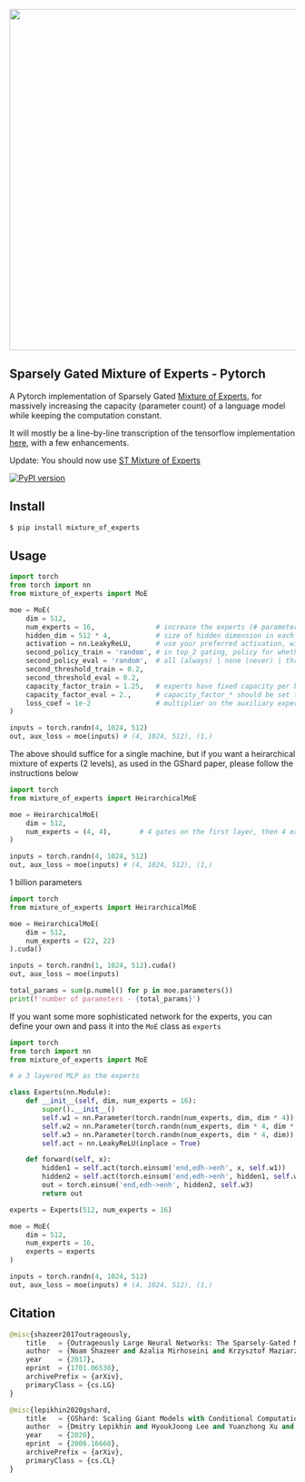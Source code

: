 <img src="./moe.png" width="600px"></img>

## Sparsely Gated Mixture of Experts - Pytorch

A Pytorch implementation of Sparsely Gated <a href="https://arxiv.org/abs/2006.16668">Mixture of Experts</a>, for massively increasing the capacity (parameter count) of a language model while keeping the computation constant.

It will mostly be a line-by-line transcription of the tensorflow implementation <a href="https://github.com/tensorflow/tensor2tensor/blob/master/tensor2tensor/models/research/moe.py">here</a>, with a few enhancements.

Update: You should now use <a href="https://github.com/lucidrains/st-moe-pytorch">ST Mixture of Experts</a>

[![PyPI version](https://badge.fury.io/py/mixture-of-experts.svg)](https://badge.fury.io/py/mixture-of-experts)

## Install

```py
$ pip install mixture_of_experts
```

## Usage

```py
import torch
from torch import nn
from mixture_of_experts import MoE

moe = MoE(
    dim = 512,
    num_experts = 16,               # increase the experts (# parameters) of your model without increasing computation
    hidden_dim = 512 * 4,           # size of hidden dimension in each expert, defaults to 4 * dimension
    activation = nn.LeakyReLU,      # use your preferred activation, will default to GELU
    second_policy_train = 'random', # in top_2 gating, policy for whether to use a second-place expert
    second_policy_eval = 'random',  # all (always) | none (never) | threshold (if gate value > the given threshold) | random (if gate value > threshold * random_uniform(0, 1))
    second_threshold_train = 0.2,
    second_threshold_eval = 0.2,
    capacity_factor_train = 1.25,   # experts have fixed capacity per batch. we need some extra capacity in case gating is not perfectly balanced.
    capacity_factor_eval = 2.,      # capacity_factor_* should be set to a value >=1
    loss_coef = 1e-2                # multiplier on the auxiliary expert balancing auxiliary loss
)

inputs = torch.randn(4, 1024, 512)
out, aux_loss = moe(inputs) # (4, 1024, 512), (1,)
```

The above should suffice for a single machine, but if you want a heirarchical mixture of experts (2 levels), as used in the GShard paper, please follow the instructions below

```py
import torch
from mixture_of_experts import HeirarchicalMoE

moe = HeirarchicalMoE(
    dim = 512,
    num_experts = (4, 4),       # 4 gates on the first layer, then 4 experts on the second, equaling 16 experts
)

inputs = torch.randn(4, 1024, 512)
out, aux_loss = moe(inputs) # (4, 1024, 512), (1,)
```

1 billion parameters

```py
import torch
from mixture_of_experts import HeirarchicalMoE

moe = HeirarchicalMoE(
    dim = 512,
    num_experts = (22, 22)
).cuda()

inputs = torch.randn(1, 1024, 512).cuda()
out, aux_loss = moe(inputs)

total_params = sum(p.numel() for p in moe.parameters())
print(f'number of parameters - {total_params}')
```

If you want some more sophisticated network for the experts, you can define your own and pass it into the `MoE` class as `experts`

```py
import torch
from torch import nn
from mixture_of_experts import MoE

# a 3 layered MLP as the experts

class Experts(nn.Module):
    def __init__(self, dim, num_experts = 16):
        super().__init__()
        self.w1 = nn.Parameter(torch.randn(num_experts, dim, dim * 4))
        self.w2 = nn.Parameter(torch.randn(num_experts, dim * 4, dim * 4))
        self.w3 = nn.Parameter(torch.randn(num_experts, dim * 4, dim))
        self.act = nn.LeakyReLU(inplace = True)

    def forward(self, x):
        hidden1 = self.act(torch.einsum('end,edh->enh', x, self.w1))
        hidden2 = self.act(torch.einsum('end,edh->enh', hidden1, self.w2))
        out = torch.einsum('end,edh->enh', hidden2, self.w3)
        return out

experts = Experts(512, num_experts = 16)

moe = MoE(
    dim = 512,
    num_experts = 16,
    experts = experts
)

inputs = torch.randn(4, 1024, 512)
out, aux_loss = moe(inputs) # (4, 1024, 512), (1,)
```

## Citation

```py
@misc{shazeer2017outrageously,
    title   = {Outrageously Large Neural Networks: The Sparsely-Gated Mixture-of-Experts Layer},
    author  = {Noam Shazeer and Azalia Mirhoseini and Krzysztof Maziarz and Andy Davis and Quoc Le and Geoffrey Hinton and Jeff Dean},
    year    = {2017},
    eprint  = {1701.06538},
    archivePrefix = {arXiv},
    primaryClass = {cs.LG}
}
```

```py
@misc{lepikhin2020gshard,
    title   = {GShard: Scaling Giant Models with Conditional Computation and Automatic Sharding},
    author  = {Dmitry Lepikhin and HyoukJoong Lee and Yuanzhong Xu and Dehao Chen and Orhan Firat and Yanping Huang and Maxim Krikun and Noam Shazeer and Zhifeng Chen},
    year    = {2020},
    eprint  = {2006.16668},
    archivePrefix = {arXiv},
    primaryClass = {cs.CL}
}
```
